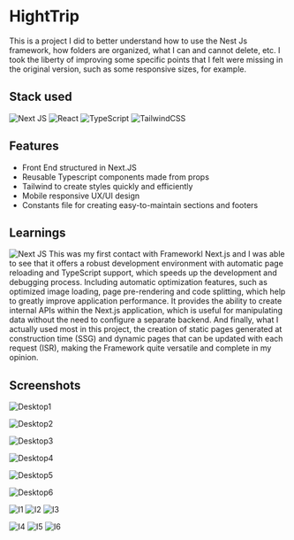 # HightTrip
This is a project I did to better understand how to use the Nest Js framework, how folders are organized, what I can and cannot delete, etc. I took the liberty of improving some specific points that I felt were missing in the original version, such as some responsive sizes, for example.


## Stack used
![Next JS](https://img.shields.io/badge/Next-black?style=for-the-badge&logo=next.js&logoColor=white) ![React](https://img.shields.io/badge/react-%2320232a.svg?style=for-the-badge&logo=react&logoColor=%2361DAFB) ![TypeScript](https://img.shields.io/badge/typescript-%23007ACC.svg?style=for-the-badge&logo=typescript&logoColor=white) ![TailwindCSS](https://img.shields.io/badge/tailwindcss-%2338B2AC.svg?style=for-the-badge&logo=tailwind-css&logoColor=white) 


## Features
- Front End structured in Next.JS
- Reusable Typescript components made from props
- Tailwind to create styles quickly and efficiently
- Mobile responsive UX/UI design
- Constants file for creating easy-to-maintain sections and footers

## Learnings
![Next JS](https://img.shields.io/badge/Next-black?style=for-the-badge&logo=next.js&logoColor=white) This was my first contact with Frameworkl Next.js and I was able to see that it offers a robust development environment with automatic page reloading and TypeScript support, which speeds up the development and debugging process. Including automatic optimization features, such as optimized image loading, page pre-rendering and code splitting, which help to greatly improve application performance. It provides the ability to create internal APIs within the Next.js application, which is useful for manipulating data without the need to configure a separate backend. And finally, what I actually used most in this project, the creation of static pages generated at construction time (SSG) and dynamic pages that can be updated with each request (ISR), making the Framework quite versatile and complete in my opinion.


## Screenshots
![Desktop1](https://github.com/ArthurSantDev/HighTrip/assets/159972613/2c2bd050-b7d9-44e4-a980-3c9abfe9ed5c)

![Desktop2](https://github.com/ArthurSantDev/HighTrip/assets/159972613/43e906ac-85f1-44d6-98ad-6364c258cfff)

![Desktop3](https://github.com/ArthurSantDev/HighTrip/assets/159972613/6fbd87b3-3284-415c-8934-3a81c27bb22e)

![Desktop4](https://github.com/ArthurSantDev/HighTrip/assets/159972613/adecdded-d426-4540-9bad-6bf3ed00c6be)

![Desktop5](https://github.com/ArthurSantDev/HighTrip/assets/159972613/e78f9447-2b78-44f2-93a5-d44acc1ed38c)

![Desktop6](https://github.com/ArthurSantDev/HighTrip/assets/159972613/328d786b-3c24-4337-8580-a9db6a4f8391)

![I1](https://github.com/ArthurSantDev/HighTrip/assets/159972613/f4320e8c-8dd6-446a-aec7-27a811d37580)
![I2](https://github.com/ArthurSantDev/HighTrip/assets/159972613/9b78ea98-e605-4453-adc5-81d4eb54c165)
![I3](https://github.com/ArthurSantDev/HighTrip/assets/159972613/75e30425-749e-4bfe-922d-8ea5cf7dd9e4)

![I4](https://github.com/ArthurSantDev/HighTrip/assets/159972613/bc1477b3-bcb8-4365-a2d6-749e14902a84)
![I5](https://github.com/ArthurSantDev/HighTrip/assets/159972613/79c42a12-e63c-4443-b614-179612a3df66)
![I6](https://github.com/ArthurSantDev/HighTrip/assets/159972613/c8737f3a-058f-46fc-9673-afdcbe32db75)
